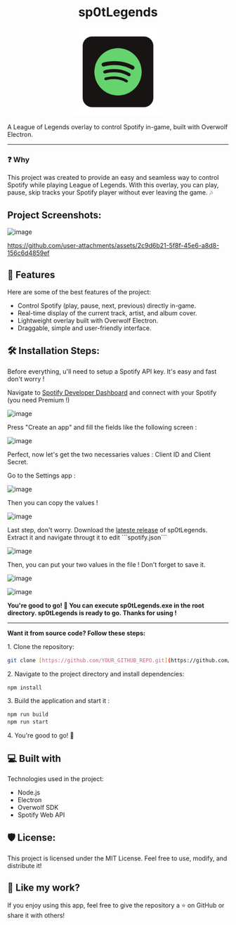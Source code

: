 <h1 align="center" id="title">sp0tLegends</h1>

<p align="center"><img src="https://github.com/0adri3n/sp0tLegends/blob/master/src/renderer/img/icon.png" alt="project-image" width="200"></p>

<p id="description">A League of Legends overlay to control Spotify in-game, built with Overwolf Electron.</p>

---

<h3>❓ Why </h3>

This project was created to provide an easy and seamless way to control Spotify while playing League of Legends. With this overlay, you can play, pause, skip tracks your Spotify player without ever leaving the game. 🎶

<h2>Project Screenshots:</h2>

![image](https://github.com/user-attachments/assets/27d96c87-45b0-4fde-9f2b-d614e12b58a5)



https://github.com/user-attachments/assets/2c9d6b21-5f8f-45e6-a8d8-156c6d4859ef



<h2>🧐 Features</h2>

Here are some of the best features of the project:

*   Control Spotify (play, pause, next, previous) directly in-game.
*   Real-time display of the current track, artist, and album cover.
*   Lightweight overlay built with Overwolf Electron.
*   Draggable, simple and user-friendly interface.

<h2>🛠️ Installation Steps:</h2>

<p></p>

<p>Before everything, u'll need to setup a Spotify API key. It's easy and fast don't worry !</p>

<p>Navigate to <a href="https://developer.spotify.com/dashboard">Spotify Developer Dashboard</a> and connect with your Spotify (you need Premium !)</p>

![image](https://github.com/user-attachments/assets/ae015465-2b49-4612-bffe-0e24e9a8aa00)

<p> Press "Create an app" and fill the fields like the following screen :</p>

![image](https://github.com/user-attachments/assets/b0092d45-bb9d-4973-8081-9fb3a8daca3b)

<p>Perfect, now let's get the two necessaries values : Client ID and Client Secret.</p>
<p>Go to the Settings app :</p>

![image](https://github.com/user-attachments/assets/31d7b9ab-11bb-4f9c-ba0c-b4011d008946)

<p>Then you can copy the values !</p>

![image](https://github.com/user-attachments/assets/d745b376-8d4d-4601-b415-2137c09215db)

<p>Last step, don't worry. Download the <a href="https://github.com/0adri3n/sp0tLegends/releases">lateste release</a> of sp0tLegends. Extract it and navigate througt it to edit ```spotify.json```</p>

![image](https://github.com/user-attachments/assets/6071097a-9280-42b4-865d-dac5552af672)

<p>Then, you can put your two values in the file ! Don't forget to save it.</p>

![image](https://github.com/user-attachments/assets/6fc0a67c-4904-4ddd-b9ff-8a43155624ae)

![image](https://github.com/user-attachments/assets/94ef6cd1-780e-4ee3-b83f-f4971f0d1100)

<p><b>You're good to go! 🎉 You can execute sp0tLegends.exe in the root directory. sp0tLegends is ready to go. Thanks for using !</b></p>

---

<p><b>Want it from source code? Follow these steps:</b></p>

<p>1. Clone the repository:</p>

```bash
git clone [https://github.com/YOUR_GITHUB_REPO.git](https://github.com/0adri3n/sp0tLegends.git)
```

<p>2. Navigate to the project directory and install dependencies:</p>

```bash
npm install
```

<p>3. Build the application and start it :</p>

```bash
npm run build
npm run start
```

<p>4. You're good to go! 🎉</p>


<h2>💻 Built with</h2>

Technologies used in the project:

*   Node.js
*   Electron
*   Overwolf SDK
*   Spotify Web API

<h2>🛡️ License:</h2>

This project is licensed under the MIT License. Feel free to use, modify, and distribute it!

<h2>💖 Like my work?</h2>

If you enjoy using this app, feel free to give the repository a ⭐ on GitHub or share it with others!
